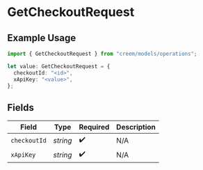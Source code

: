 # GetCheckoutRequest

## Example Usage

```typescript
import { GetCheckoutRequest } from "creem/models/operations";

let value: GetCheckoutRequest = {
  checkoutId: "<id>",
  xApiKey: "<value>",
};
```

## Fields

| Field              | Type               | Required           | Description        |
| ------------------ | ------------------ | ------------------ | ------------------ |
| `checkoutId`       | *string*           | :heavy_check_mark: | N/A                |
| `xApiKey`          | *string*           | :heavy_check_mark: | N/A                |